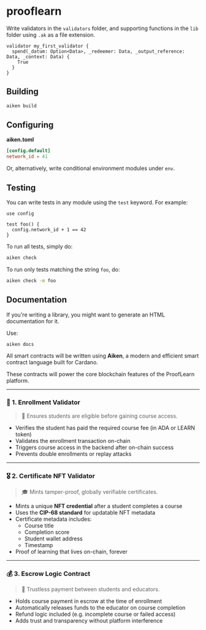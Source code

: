 # prooflearn

Write validators in the `validators` folder, and supporting functions in the `lib` folder using `.ak` as a file extension.
 
```aiken
validator my_first_validator {
  spend(_datum: Option<Data>, _redeemer: Data, _output_reference: Data, _context: Data) {
    True
  }
}
```

## Building

```sh
aiken build
```

## Configuring

**aiken.toml**
```toml
[config.default]
network_id = 41
```

Or, alternatively, write conditional environment modules under `env`.

## Testing

You can write tests in any module using the `test` keyword. For example:

```aiken
use config

test foo() {
  config.network_id + 1 == 42
}
```

To run all tests, simply do:

```sh
aiken check
```

To run only tests matching the string `foo`, do:

```sh
aiken check -m foo
```

## Documentation

If you're writing a library, you might want to generate an HTML documentation for it.

Use:

```sh
aiken docs
```

All smart contracts will be written using **Aiken**, a modern and efficient smart contract language built for Cardano.

These contracts will power the core blockchain features of the ProofLearn platform.

---

### 🧾 1. Enrollment Validator

> 🔐 Ensures students are eligible before gaining course access.

- Verifies the student has paid the required course fee (in ADA or LEARN token)
- Validates the enrollment transaction on-chain
- Triggers course access in the backend after on-chain success
- Prevents double enrollments or replay attacks

---

### 🎖 2. Certificate NFT Validator

> 🎓 Mints tamper-proof, globally verifiable certificates.

- Mints a unique **NFT credential** after a student completes a course
- Uses the **CIP-68 standard** for updatable NFT metadata
- Certificate metadata includes:
  - Course title
  - Completion score
  - Student wallet address
  - Timestamp
- Proof of learning that lives on-chain, forever

---

### 💰 3. Escrow Logic Contract

> 🏦 Trustless payment between students and educators.

- Holds course payment in escrow at the time of enrollment
- Automatically releases funds to the educator on course completion
- Refund logic included (e.g. incomplete course or failed access)
- Adds trust and transparency without platform interference

